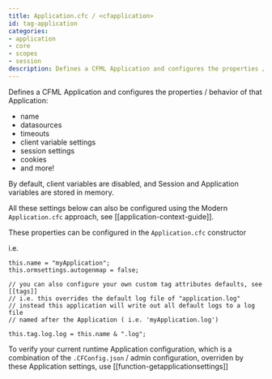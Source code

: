 ```yaml
---
title: Application.cfc / <cfapplication>
id: tag-application
categories:
- application
- core
- scopes
- session
description: Defines a CFML Application and configures the properties / behavior of that Application
---
```


Defines a CFML Application and configures the properties / behavior of that Application:

- name
- datasources
- timeouts
- client variable settings
- session settings
- cookies
- and more!

By default, client variables are disabled, and Session and Application variables are stored in memory.

All these settings below can also be configured using the Modern `Application.cfc` approach, see [[application-context-guide]].

These properties can be configured in the `Application.cfc` constructor

i.e.

```
this.name = "myApplication";
this.ormsettings.autogenmap = false;

// you can also configure your own custom tag attributes defaults, see [[tags]]
// i.e. this overrides the default log file of "application.log"
// instead this application will write out all default logs to a log file
// named after the Application ( i.e. 'myApplication.log')

this.tag.log.log = this.name & ".log";
```

To verify your current runtime Application configuration, which is a combination of the `.CFConfig.json` / admin configuration, overriden by these Application settings, use [[function-getapplicationsettings]]